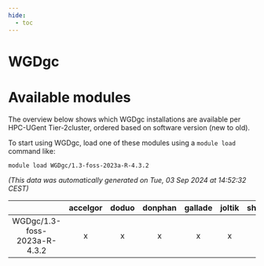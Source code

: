 ```yaml
---
hide:
  - toc
---
```


WGDgc
=====

# Available modules


The overview below shows which WGDgc installations are available per HPC-UGent Tier-2cluster, ordered based on software version (new to old).

To start using WGDgc, load one of these modules using a `module load` command like:

```shell
module load WGDgc/1.3-foss-2023a-R-4.3.2
```

*(This data was automatically generated on Tue, 03 Sep 2024 at 14:52:32 CEST)*  

| |accelgor|doduo|donphan|gallade|joltik|shinx|skitty|
| :---: | :---: | :---: | :---: | :---: | :---: | :---: | :---: |
|WGDgc/1.3-foss-2023a-R-4.3.2|x|x|x|x|x|-|x|
